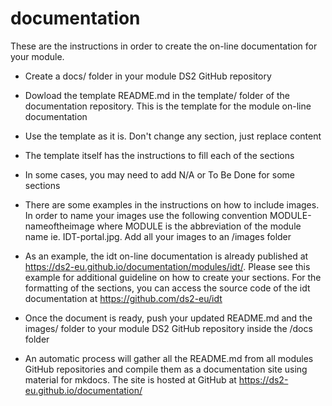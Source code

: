 # documentation
These are the instructions in order to create the on-line documentation for your module.

* Create a docs/ folder in your module DS2 GitHub repository

* Dowload the template README.md in the template/ folder of the documentation repository. This is the template for the module on-line documentation

* Use the template as it is. Don't change any section, just replace content 

* The template itself has the instructions to fill each of the sections

* In some cases, you may need to add N/A or To Be Done for some sections

* There are some examples in the instructions on how to include images. In order to name your images use the following convention MODULE-nameoftheimage where MODULE is the abbreviation of the module name ie. IDT-portal.jpg. Add all your images to an /images folder

* As an example, the idt on-line documentation is already published at <https://ds2-eu.github.io/documentation/modules/idt/>. Please see this example for additional guideline on how to create your sections. For the formatting of the sections, you can access the source code of the idt documentation at <https://github.com/ds2-eu/idt>

* Once the document is ready, push your updated README.md and the images/ folder to your module DS2 GitHub repository inside the /docs folder

* An automatic process will gather all the README.md from all modules GitHub repositories and compile them as a documentation site using material for mkdocs. The site is hosted at GitHub at <https://ds2-eu.github.io/documentation/>
